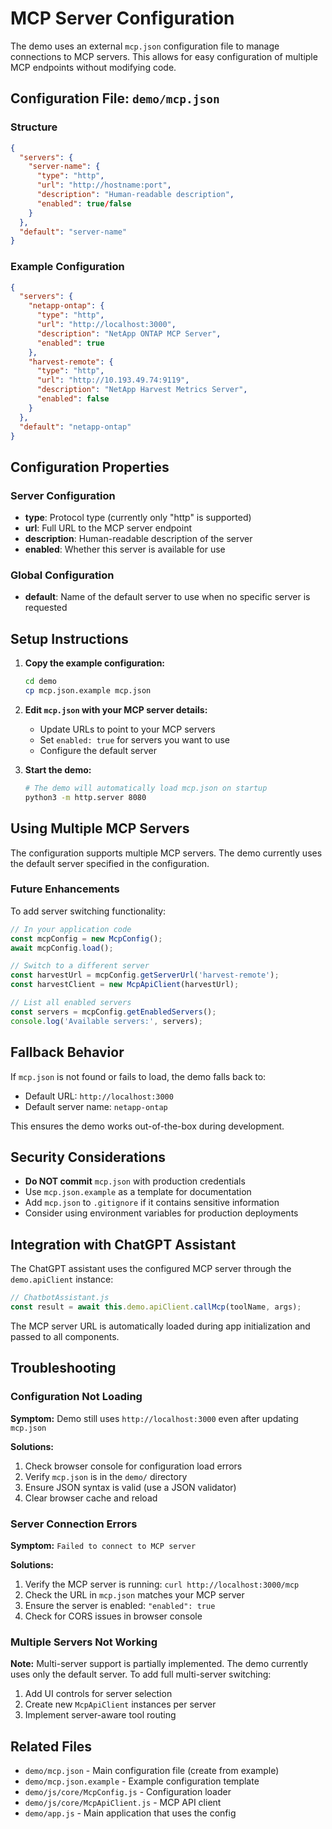 # MCP Server Configuration

The demo uses an external `mcp.json` configuration file to manage connections to MCP servers. This allows for easy configuration of multiple MCP endpoints without modifying code.

## Configuration File: `demo/mcp.json`

### Structure

```json
{
  "servers": {
    "server-name": {
      "type": "http",
      "url": "http://hostname:port",
      "description": "Human-readable description",
      "enabled": true/false
    }
  },
  "default": "server-name"
}
```

### Example Configuration

```json
{
  "servers": {
    "netapp-ontap": {
      "type": "http",
      "url": "http://localhost:3000",
      "description": "NetApp ONTAP MCP Server",
      "enabled": true
    },
    "harvest-remote": {
      "type": "http",
      "url": "http://10.193.49.74:9119",
      "description": "NetApp Harvest Metrics Server",
      "enabled": false
    }
  },
  "default": "netapp-ontap"
}
```

## Configuration Properties

### Server Configuration

- **type**: Protocol type (currently only "http" is supported)
- **url**: Full URL to the MCP server endpoint
- **description**: Human-readable description of the server
- **enabled**: Whether this server is available for use

### Global Configuration

- **default**: Name of the default server to use when no specific server is requested

## Setup Instructions

1. **Copy the example configuration:**
   ```bash
   cd demo
   cp mcp.json.example mcp.json
   ```

2. **Edit `mcp.json` with your MCP server details:**
   - Update URLs to point to your MCP servers
   - Set `enabled: true` for servers you want to use
   - Configure the default server

3. **Start the demo:**
   ```bash
   # The demo will automatically load mcp.json on startup
   python3 -m http.server 8080
   ```

## Using Multiple MCP Servers

The configuration supports multiple MCP servers. The demo currently uses the default server specified in the configuration.

### Future Enhancements

To add server switching functionality:

```javascript
// In your application code
const mcpConfig = new McpConfig();
await mcpConfig.load();

// Switch to a different server
const harvestUrl = mcpConfig.getServerUrl('harvest-remote');
const harvestClient = new McpApiClient(harvestUrl);

// List all enabled servers
const servers = mcpConfig.getEnabledServers();
console.log('Available servers:', servers);
```

## Fallback Behavior

If `mcp.json` is not found or fails to load, the demo falls back to:
- Default URL: `http://localhost:3000`
- Default server name: `netapp-ontap`

This ensures the demo works out-of-the-box during development.

## Security Considerations

- **Do NOT commit** `mcp.json` with production credentials
- Use `mcp.json.example` as a template for documentation
- Add `mcp.json` to `.gitignore` if it contains sensitive information
- Consider using environment variables for production deployments

## Integration with ChatGPT Assistant

The ChatGPT assistant uses the configured MCP server through the `demo.apiClient` instance:

```javascript
// ChatbotAssistant.js
const result = await this.demo.apiClient.callMcp(toolName, args);
```

The MCP server URL is automatically loaded during app initialization and passed to all components.

## Troubleshooting

### Configuration Not Loading

**Symptom:** Demo still uses `http://localhost:3000` even after updating `mcp.json`

**Solutions:**
1. Check browser console for configuration load errors
2. Verify `mcp.json` is in the `demo/` directory
3. Ensure JSON syntax is valid (use a JSON validator)
4. Clear browser cache and reload

### Server Connection Errors

**Symptom:** `Failed to connect to MCP server`

**Solutions:**
1. Verify the MCP server is running: `curl http://localhost:3000/mcp`
2. Check the URL in `mcp.json` matches your MCP server
3. Ensure the server is enabled: `"enabled": true`
4. Check for CORS issues in browser console

### Multiple Servers Not Working

**Note:** Multi-server support is partially implemented. The demo currently uses only the default server. To add full multi-server switching:

1. Add UI controls for server selection
2. Create new `McpApiClient` instances per server
3. Implement server-aware tool routing

## Related Files

- `demo/mcp.json` - Main configuration file (create from example)
- `demo/mcp.json.example` - Example configuration template
- `demo/js/core/McpConfig.js` - Configuration loader
- `demo/js/core/McpApiClient.js` - MCP API client
- `demo/app.js` - Main application that uses the config
